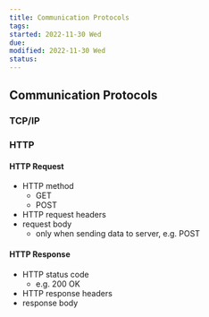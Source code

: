 ```yaml
---
title: Communication Protocols
tags:   
started: 2022-11-30 Wed
due: 
modified: 2022-11-30 Wed
status: 
---
```

## Communication Protocols
### TCP/IP
### HTTP
#### HTTP Request
- HTTP method
	- GET
	- POST
- HTTP request headers
- request body
	- only when sending data to server, e.g. POST
#### HTTP Response
- HTTP status code
	- e.g. 200 OK
- HTTP response headers
- response body